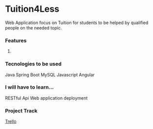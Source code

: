 # Tuition4Less

Web Application focus on Tuition for students to be helped by qualified people on the needed topic.

### Features

1.




### Tecnologies to be used

Java
Spring Boot
MySQL
Javascript
Angular

### I will have to learn...

RESTful Api
Web application deployment

### Project Track
[Trello](https://trello.com/)
